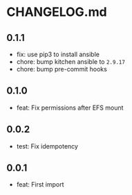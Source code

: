 # CHANGELOG.md

## 0.1.1

* fix: use pip3 to install ansible
* chore: bump kitchen ansible to `2.9.17`
* chore: bump pre-commit hooks

## 0.1.0

* feat: Fix permissions after EFS mount

## 0.0.2

* test: Fix idempotency

## 0.0.1

* feat: First import
